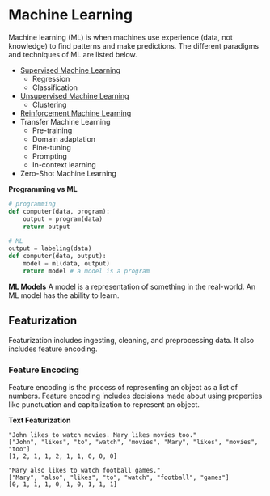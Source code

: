 # Machine Learning
Machine learning (ML) is when machines use experience (data, not knowledge) to find patterns and make predictions. The different paradigms and techniques of ML are listed below. 
* [Supervised Machine Learning](/theory/data-science/artificial-intelligence/machine-learning/supervised-learning/README.md)
  * Regression
  * Classification
* [Unsupervised Machine Learning](/theory/data-science/artificial-intelligence/machine-learning/unsupervised-learning/README.md)
  * Clustering 
* [Reinforcement Machine Learning](/theory/data-science/artificial-intelligence/machine-learning/reinforcement-learning/README.md)
* Transfer Machine Learning
  * Pre-training
  * Domain adaptation
  * Fine-tuning
  * Prompting
  * In-context learning
* Zero-Shot Machine Learning

**Programming vs ML**  
```python
# programming
def computer(data, program):
    output = program(data)
    return output

# ML
output = labeling(data)
def computer(data, output):
    model = ml(data, output)
    return model # a model is a program
```

**ML Models**
A model is a representation of something in the real-world. An ML model has the ability to learn.

## Featurization
Featurization includes ingesting, cleaning, and preprocessing data. It also includes feature encoding. 

### Feature Encoding
Feature encoding is the process of representing an object as a list of numbers. Feature encoding includes decisions made about using properties like punctuation and capitalization to represent an object. 

**Text Featurization**
```
"John likes to watch movies. Mary likes movies too."
["John", "likes", "to", "watch", "movies", "Mary", "likes", "movies", "too"]
[1, 2, 1, 1, 2, 1, 1, 0, 0, 0]

"Mary also likes to watch football games."
["Mary", "also", "likes", "to", "watch", "football", "games"]
[0, 1, 1, 1, 0, 1, 0, 1, 1, 1]
```